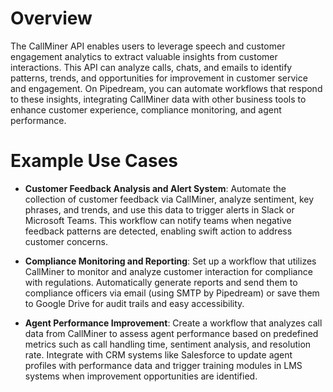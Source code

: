 # Overview

The CallMiner API enables users to leverage speech and customer engagement analytics to extract valuable insights from customer interactions. This API can analyze calls, chats, and emails to identify patterns, trends, and opportunities for improvement in customer service and engagement. On Pipedream, you can automate workflows that respond to these insights, integrating CallMiner data with other business tools to enhance customer experience, compliance monitoring, and agent performance.

# Example Use Cases

- **Customer Feedback Analysis and Alert System**: Automate the collection of customer feedback via CallMiner, analyze sentiment, key phrases, and trends, and use this data to trigger alerts in Slack or Microsoft Teams. This workflow can notify teams when negative feedback patterns are detected, enabling swift action to address customer concerns.

- **Compliance Monitoring and Reporting**: Set up a workflow that utilizes CallMiner to monitor and analyze customer interaction for compliance with regulations. Automatically generate reports and send them to compliance officers via email (using SMTP by Pipedream) or save them to Google Drive for audit trails and easy accessibility.

- **Agent Performance Improvement**: Create a workflow that analyzes call data from CallMiner to assess agent performance based on predefined metrics such as call handling time, sentiment analysis, and resolution rate. Integrate with CRM systems like Salesforce to update agent profiles with performance data and trigger training modules in LMS systems when improvement opportunities are identified.
